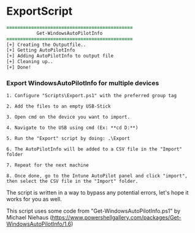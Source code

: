 # ExportScript

```diff
==============================================                                        
           Get-WindowsAutoPilotInfo                           
==============================================                                                  
[+] Creating the Outputfile..                                                                                           
[+] Getting AutoPilotInfo                                                                                               
[+] Adding AutoPilotInfo to output file                                                                                 
[+] Cleaning up..                                                                                                     
[+] Done! 
```



### Export WindowsAutoPilotInfo for multiple devices

```
1. Configure "Scripts\Export.ps1" with the preferred group tag

2. Add the files to an empty USB-Stick

3. Open cmd on the device you want to import.

4. Navigate to the USB using cmd (Ex: **cd D:**)

5. Run the "Export" script by doing: .\Export

6. The AutoPilotInfo will be added to a CSV file in the "Import" folder

7. Repeat for the next machine

8. Once done, go to the Intune AutoPilot panel and click "import", then select the CSV file in the "Import" folder.
```
The script is written in a way to bypass any potential errors, let's hope it works for you as well.

This script uses some code from "Get-WindowsAutoPilotInfo.ps1" by Michael Niehaus (https://www.powershellgallery.com/packages/Get-WindowsAutoPilotInfo/1.6)

